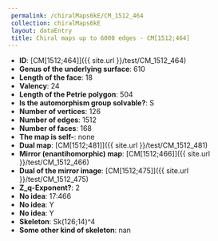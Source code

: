 ```yaml
--- 
 permalink: /chiralMaps6kE/CM_1512_464 
 collection: chiralMaps6kE
 layout: dataEntry
 title: Chiral maps up to 6000 edges - CM[1512;464]
---
```


- **ID**: [CM[1512;464]]({{ site.url }}/test/CM_1512_464)
- **Genus of the underlying surface**: 610
- **Length of the face**: 18
- **Valency**: 24
- **Length of the Petrie polygon**: 504
- **Is the automorphism group solvable?**: S
- **Number of vertices**: 126
- **Number of edges**: 1512
- **Number of faces**: 168
- **The map is self-**: none
- **Dual map**: [CM[1512;481]]({{ site.url }}/test/CM_1512_481)
- **Mirror (enantihomorphic) map**: [CM[1512;466]]({{ site.url }}/test/CM_1512_466)
- **Dual of the mirror image**: [CM[1512;475]]({{ site.url }}/test/CM_1512_475)
- **Z_q-Exponent?**: 2
- **No idea**:  17:466
- **No idea**: Y
- **No idea**: Y
- **Skeleton**: Sk(126;14)^4
- **Some other kind of skeleton**: nan
